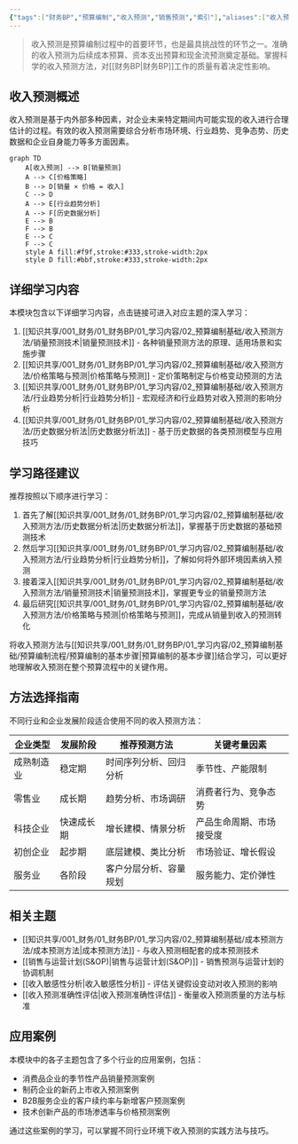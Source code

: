 ```yaml
---
{"tags":["财务BP","预算编制","收入预测","销售预测","索引"],"aliases":["收入预测方法索引","销售预测技术汇总"],"cssclasses":["财务知识"],"dg-publish":true,"permalink":"/知识共享/001_财务/01_财务BP/01_学习内容/02_预算编制基础/收入预测方法/收入预测方法/","dgPassFrontmatter":true}
---
```




> 收入预测是预算编制过程中的首要环节，也是最具挑战性的环节之一。准确的收入预测为后续成本预算、资本支出预算和现金流预测奠定基础。掌握科学的收入预测方法，对[[财务BP\|财务BP]]工作的质量有着决定性影响。

## 收入预测概述

收入预测是基于内外部多种因素，对企业未来特定期间内可能实现的收入进行合理估计的过程。有效的收入预测需要综合分析市场环境、行业趋势、竞争态势、历史数据和企业自身能力等多方面因素。

```mermaid
graph TD
    A[收入预测] --> B[销量预测]
    A --> C[价格策略]
    B --> D[销量 × 价格 = 收入]
    C --> D
    A --> E[行业趋势分析]
    A --> F[历史数据分析]
    E --> B
    F --> B
    E --> C
    F --> C
    style A fill:#f9f,stroke:#333,stroke-width:2px
    style D fill:#bbf,stroke:#333,stroke-width:2px
```

## 详细学习内容

本模块包含以下详细学习内容，点击链接可进入对应主题的深入学习：

1. [[知识共享/001_财务/01_财务BP/01_学习内容/02_预算编制基础/收入预测方法/销量预测技术\|销量预测技术]] - 各种销量预测方法的原理、适用场景和实施步骤
2. [[知识共享/001_财务/01_财务BP/01_学习内容/02_预算编制基础/收入预测方法/价格策略与预测\|价格策略与预测]] - 定价策略制定与价格变动预测的方法
3. [[知识共享/001_财务/01_财务BP/01_学习内容/02_预算编制基础/收入预测方法/行业趋势分析\|行业趋势分析]] - 宏观经济和行业趋势对收入预测的影响分析
4. [[知识共享/001_财务/01_财务BP/01_学习内容/02_预算编制基础/收入预测方法/历史数据分析法\|历史数据分析法]] - 基于历史数据的各类预测模型与应用技巧

## 学习路径建议

推荐按照以下顺序进行学习：

1. 首先了解[[知识共享/001_财务/01_财务BP/01_学习内容/02_预算编制基础/收入预测方法/历史数据分析法\|历史数据分析法]]，掌握基于历史数据的基础预测技术
2. 然后学习[[知识共享/001_财务/01_财务BP/01_学习内容/02_预算编制基础/收入预测方法/行业趋势分析\|行业趋势分析]]，了解如何将外部环境因素纳入预测
3. 接着深入[[知识共享/001_财务/01_财务BP/01_学习内容/02_预算编制基础/收入预测方法/销量预测技术\|销量预测技术]]，掌握更专业的销量预测方法
4. 最后研究[[知识共享/001_财务/01_财务BP/01_学习内容/02_预算编制基础/收入预测方法/价格策略与预测\|价格策略与预测]]，完成从销量到收入的预测转化

将收入预测方法与[[知识共享/001_财务/01_财务BP/01_学习内容/02_预算编制基础/预算编制流程/预算编制的基本步骤\|预算编制的基本步骤]]结合学习，可以更好地理解收入预测在整个预算流程中的关键作用。

## 方法选择指南

不同行业和企业发展阶段适合使用不同的收入预测方法：

| 企业类型 | 发展阶段 | 推荐预测方法 | 关键考量因素 |
|---------|---------|------------|------------|
| 成熟制造业 | 稳定期 | 时间序列分析、回归分析 | 季节性、产能限制 |
| 零售业 | 成长期 | 趋势分析、市场调研 | 消费者行为、竞争态势 |
| 科技企业 | 快速成长期 | 增长建模、情景分析 | 产品生命周期、市场接受度 |
| 初创企业 | 起步期 | 底层建模、类比分析 | 市场验证、增长假设 |
| 服务业 | 各阶段 | 客户分层分析、容量规划 | 服务能力、定价弹性 |

## 相关主题

- [[知识共享/001_财务/01_财务BP/01_学习内容/02_预算编制基础/成本预测方法/成本预测方法\|成本预测方法]] - 与收入预测相配套的成本预测技术
- [[销售与运营计划(S&OP)\|销售与运营计划(S&OP)]] - 销售预测与运营计划的协调机制
- [[收入敏感性分析\|收入敏感性分析]] - 评估关键假设变动对收入预测的影响
- [[收入预测准确性评估\|收入预测准确性评估]] - 衡量收入预测质量的方法与标准

## 应用案例

本模块中的各子主题包含了多个行业的应用案例，包括：
- 消费品企业的季节性产品销量预测案例
- 制药企业的新药上市收入预测案例
- B2B服务企业的客户续约率与新增客户预测案例
- 技术创新产品的市场渗透率与价格预测案例

通过这些案例的学习，可以掌握不同行业环境下收入预测的实践方法与技巧。 